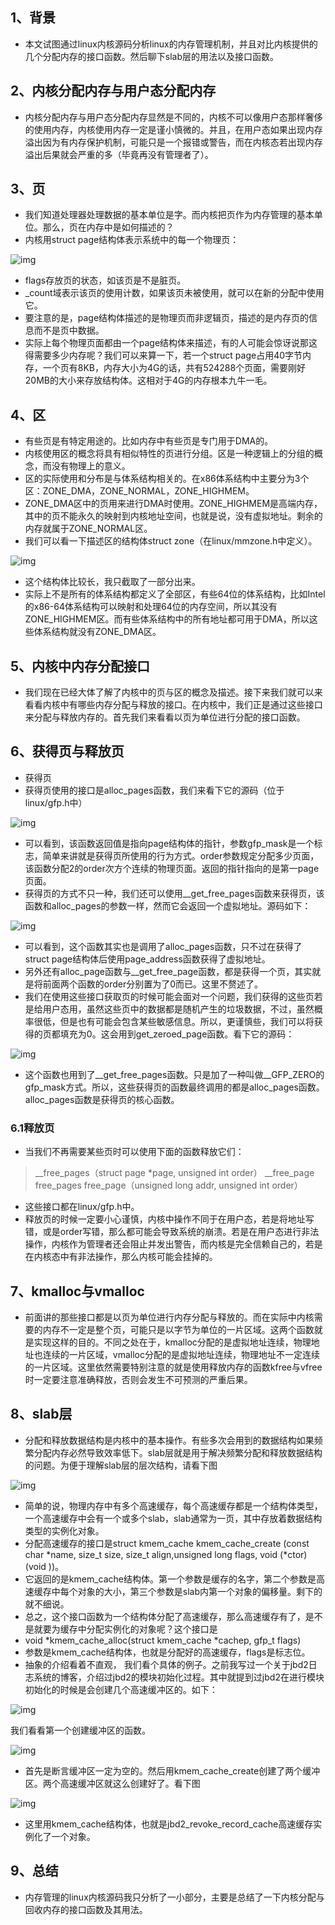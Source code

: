 ## 1、背景

- 本文试图通过linux内核源码分析linux的内存管理机制，并且对比内核提供的几个分配内存的接口函数。然后聊下slab层的用法以及接口函数。

## 2、内核分配内存与用户态分配内存

- 内核分配内存与用户态分配内存显然是不同的，内核不可以像用户态那样奢侈的使用内存，内核使用内存一定是谨小慎微的。并且，在用户态如果出现内存溢出因为有内存保护机制，可能只是一个报错或警告，而在内核态若出现内存溢出后果就会严重的多（毕竟再没有管理者了）。

## 3、页

- 我们知道处理器处理数据的基本单位是字。而内核把页作为内存管理的基本单位。那么，页在内存中是如何描述的？
- 内核用struct page结构体表示系统中的每一个物理页：

![img](img/v2-77cb4c8e04103730a7ce581f149f60df_720w.webp)

- flags存放页的状态，如该页是不是脏页。
- _count域表示该页的使用计数，如果该页未被使用，就可以在新的分配中使用它。
- 要注意的是，page结构体描述的是物理页而非逻辑页，描述的是内存页的信息而不是页中数据。
- 实际上每个物理页面都由一个page结构体来描述，有的人可能会惊讶说那这得需要多少内存呢？我们可以来算一下，若一个struct page占用40字节内存，一个页有8KB，内存大小为4G的话，共有524288个页面，需要刚好20MB的大小来存放结构体。这相对于4G的内存根本九牛一毛。

## 4、区

- 有些页是有特定用途的。比如内存中有些页是专门用于DMA的。
- 内核使用区的概念将具有相似特性的页进行分组。区是一种逻辑上的分组的概念，而没有物理上的意义。
- 区的实际使用和分布是与体系结构相关的。在x86体系结构中主要分为3个区：ZONE_DMA，ZONE_NORMAL，ZONE_HIGHMEM。
- ZONE_DMA区中的页用来进行DMA时使用。ZONE_HIGHMEM是高端内存，其中的页不能永久的映射到内核地址空间，也就是说，没有虚拟地址。剩余的内存就属于ZONE_NORMAL区。
- 我们可以看一下描述区的结构体struct zone（在linux/mmzone.h中定义）。

![img](img/v2-f614dbdf9b08631eabf3158ceef5ff78_720w.webp)

- 这个结构体比较长，我只截取了一部分出来。
- 实际上不是所有的体系结构都定义了全部区，有些64位的体系结构，比如Intel的x86-64体系结构可以映射和处理64位的内存空间，所以其没有ZONE_HIGHMEM区。而有些体系结构中的所有地址都可用于DMA，所以这些体系结构就没有ZONE_DMA区。

## 5、内核中内存分配接口

- 我们现在已经大体了解了内核中的页与区的概念及描述。接下来我们就可以来看看内核中有哪些内存分配与释放的接口。在内核中，我们正是通过这些接口来分配与释放内存的。首先我们来看看以页为单位进行分配的接口函数。

## 6、获得页与释放页

- 获得页
- 获得页使用的接口是alloc_pages函数，我们来看下它的源码（位于linux/gfp.h中）

![img](img/v2-0cda6b20bf52c617b2845b226c869acc_720w.webp)

- 可以看到，该函数返回值是指向page结构体的指针，参数gfp_mask是一个标志，简单来讲就是获得页所使用的行为方式。order参数规定分配多少页面，该函数分配2的order次方个连续的物理页面。返回的指针指向的是第一page页面。
- 获得页的方式不只一种，我们还可以使用__get_free_pages函数来获得页，该函数和alloc_pages的参数一样，然而它会返回一个虚拟地址。源码如下：

![img](img/v2-f86b5807e6672401ee1d45cebed03d7c_720w.webp)

- 可以看到，这个函数其实也是调用了alloc_pages函数，只不过在获得了struct page结构体后使用page_address函数获得了虚拟地址。
- 另外还有alloc_page函数与__get_free_page函数，都是获得一个页，其实就是将前面两个函数的order分别置为了0而已。这里不赘述了。
- 我们在使用这些接口获取页的时候可能会面对一个问题，我们获得的这些页若是给用户态用，虽然这些页中的数据都是随机产生的垃圾数据，不过，虽然概率很低，但是也有可能会包含某些敏感信息。所以，更谨慎些，我们可以将获得的页都填充为0。这会用到get_zeroed_page函数。看下它的源码：

![img](img/v2-961c9b8c5be9e8fa14bf2836864fda01_720w.webp)

- 这个函数也用到了__get_free_pages函数。只是加了一种叫做__GFP_ZERO的gfp_mask方式。所以，这些获得页的函数最终调用的都是alloc_pages函数。alloc_pages函数是获得页的核心函数。

### 6.1释放页

- 当我们不再需要某些页时可以使用下面的函数释放它们：

> __free_pages（struct page *page, unsigned int order）
> __free_page
> free_pages
> free_page（unsigned long addr, unsigned int order）

- 这些接口都在linux/gfp.h中。
- 释放页的时候一定要小心谨慎，内核中操作不同于在用户态，若是将地址写错，或是order写错，那么都可能会导致系统的崩溃。若是在用户态进行非法操作，内核作为管理者还会阻止并发出警告，而内核是完全信赖自己的，若是在内核态中有非法操作，那么内核可能会挂掉的。



## 7、kmalloc与vmalloc

- 前面讲的那些接口都是以页为单位进行内存分配与释放的。而在实际中内核需要的内存不一定是整个页，可能只是以字节为单位的一片区域。这两个函数就是实现这样的目的。不同之处在于，kmalloc分配的是虚拟地址连续，物理地址也连续的一片区域，vmalloc分配的是虚拟地址连续，物理地址不一定连续的一片区域。这里依然需要特别注意的就是使用释放内存的函数kfree与vfree时一定要注意准确释放，否则会发生不可预测的严重后果。

## 8、slab层

- 分配和释放数据结构是内核中的基本操作。有些多次会用到的数据结构如果频繁分配内存必然导致效率低下。slab层就是用于解决频繁分配和释放数据结构的问题。为便于理解slab层的层次结构，请看下图

![img](img/v2-738dd737f55602e9c58986fd7d126083_720w.webp)

- 简单的说，物理内存中有多个高速缓存，每个高速缓存都是一个结构体类型，一个高速缓存中会有一个或多个slab，slab通常为一页，其中存放着数据结构类型的实例化对象。
- 分配高速缓存的接口是struct kmem_cache kmem_cache_create (const char *name, size_t size, size_t align,unsigned long flags, void (*ctor)(void ))。
- 它返回的是kmem_cache结构体。第一个参数是缓存的名字，第二个参数是高速缓存中每个对象的大小，第三个参数是slab内第一个对象的偏移量。剩下的就不细说。
- 总之，这个接口函数为一个结构体分配了高速缓存，那么高速缓存有了，是不是就要为缓存中分配实例化的对象呢？这个接口是
- void *kmem_cache_alloc(struct kmem_cache *cachep, gfp_t flags)
- 参数是kmem_cache结构体，也就是分配好的高速缓存，flags是标志位。
- 抽象的介绍看着不直观， 我们看个具体的例子。之前我写过一个关于jbd2日志系统的博客，介绍过jbd2的模块初始化过程。其中就提到过jbd2在进行模块初始化的时候是会创建几个高速缓冲区的。如下：

![img](img/v2-a64cc625d9ff3764d6148df5eeb849eb_720w.webp)

我们看看第一个创建缓冲区的函数。

![img](img/v2-8e1fda07352ff6af12cfe3cf02915a11_720w.webp)

- 首先是断言缓冲区一定为空的。然后用kmem_cache_create创建了两个缓冲区。两个高速缓冲区就这么创建好了。看下图

![img](img/v2-3f6442ce0e51e1567c3bc48a15c29e58_720w.webp)

- 这里用kmem_cache结构体，也就是jbd2_revoke_record_cache高速缓存实例化了一个对象。

## 9、总结

- 内存管理的linux内核源码我只分析了一小部分，主要是总结了一下内核分配与回收内存的接口函数及其用法。

